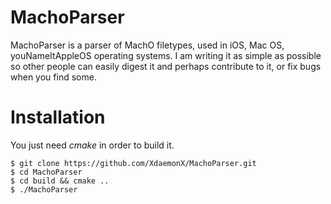 # MachoParser

MachoParser is a parser of MachO filetypes, used in iOS, Mac OS, youNameItAppleOS operating systems. I am writing it as simple as possible so other people can easily digest it and perhaps contribute to it, or fix bugs when you find some.

# Installation

You just need _cmake_ in order to build it.

```
$ git clone https://github.com/XdaemonX/MachoParser.git
$ cd MachoParser
$ cd build && cmake ..
$ ./MachoParser
```
